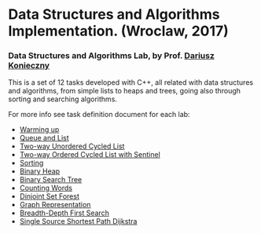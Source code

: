 # Data Structures and Algorithms Implementation. (Wroclaw, 2017)

### Data Structures and Algorithms Lab, by Prof. [Dariusz Konieczny](https://www.linkedin.com/in/dariusz-konieczny-0284662/)

This is a set of 12 tasks developed with C++, all related with data structures and algorithms, from simple lists to heaps and trees, going also through sorting and searching algorithms.

For more info see task definition document for each lab:

+ [Warming up](https://github.com/misrraimsp/datastructuresLab/tree/master/root/Lab_1_Figures)
+ [Queue and List](https://github.com/misrraimsp/datastructuresLab/blob/master/root/Lab_2_Queue_and_List)
+ [Two-way Unordered Cycled List](https://github.com/misrraimsp/datastructuresLab/tree/master/root/Lab_3_Two-way_Unordered_Cycled_List)
+ [Two-way Ordered Cycled List with Sentinel](https://github.com/misrraimsp/datastructuresLab/tree/master/root/Lab_4_Two-way_Ordered_Cycled_List_with_Sentinel)
+ [Sorting](https://github.com/misrraimsp/datastructuresLab/tree/master/root/Lab_5_Sorting)
+ [Binary Heap](https://github.com/misrraimsp/datastructuresLab/tree/master/root/Lab_6_Binary_Heap)
+ [Binary Search Tree](https://github.com/misrraimsp/datastructuresLab/tree/master/root/Lab_7_Binary_Search_Tree)
+ [Counting Words](https://github.com/misrraimsp/datastructuresLab/tree/master/root/Lab_8_Counting_Words)
+ [Dinjoint Set Forest](https://github.com/misrraimsp/datastructuresLab/tree/master/root/Lab_9_Dinjoint_Set_Forest)
+ [Graph Representation](https://github.com/misrraimsp/datastructuresLab/tree/master/root/Lab_10_Graph_Representation)
+ [Breadth-Depth First Search](https://github.com/misrraimsp/datastructuresLab/tree/master/root/Lab_11_Breadth-Depth_First_Search)
+ [Single Source Shortest Path Dijkstra](https://github.com/misrraimsp/datastructuresLab/tree/master/root/Lab_12_Single_Source_Shortest_Path_Dijkstra)
